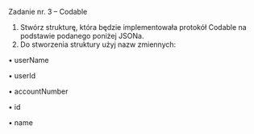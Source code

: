 Zadanie nr. 3 – Codable
1. Stwórz strukturę, która będzie implementowała protokół Codable na podstawie
podanego poniżej JSONa.
2. Do stworzenia struktury użyj nazw zmiennych:

• userName

• userId

• accountNumber

• id

• name
